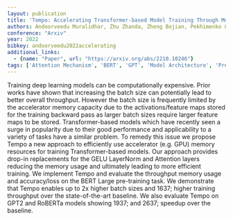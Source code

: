 ```yaml
---
layout: publication
title: 'Tempo: Accelerating Transformer-based Model Training Through Memory Footprint Reduction'
authors: Andoorveedu Muralidhar, Zhu Zhanda, Zheng Bojian, Pekhimenko Gennady
conference: "Arxiv"
year: 2022
bibkey: andoorveedu2022accelerating
additional_links:
  - {name: "Paper", url: "https://arxiv.org/abs/2210.10246"}
tags: ['Attention Mechanism', 'BERT', 'GPT', 'Model Architecture', 'Pretraining Methods', 'Training Techniques', 'Transformer']
---
```

Training deep learning models can be computationally expensive. Prior works have shown that increasing the batch size can potentially lead to better overall throughput. However the batch size is frequently limited by the accelerator memory capacity due to the activations/feature maps stored for the training backward pass as larger batch sizes require larger feature maps to be stored. Transformer-based models which have recently seen a surge in popularity due to their good performance and applicability to a variety of tasks have a similar problem. To remedy this issue we propose Tempo a new approach to efficiently use accelerator (e.g. GPU) memory resources for training Transformer-based models. Our approach provides drop-in replacements for the GELU LayerNorm and Attention layers reducing the memory usage and ultimately leading to more efficient training. We implement Tempo and evaluate the throughput memory usage and accuracy/loss on the BERT Large pre-training task. We demonstrate that Tempo enables up to 2x higher batch sizes and 1637; higher training throughput over the state-of-the-art baseline. We also evaluate Tempo on GPT2 and RoBERTa models showing 1937; and 2637; speedup over the baseline.
